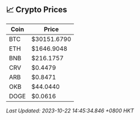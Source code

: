 ## 📈 Crypto Prices

| Coin | Price |
| ---- | ----- |
| BTC | $30151.6790 |
| ETH | $1646.9048 |
| BNB | $216.1757 |
| CRV | $0.4479 |
| ARB | $0.8471 |
| OKB | $44.0440 |
| DOGE | $0.0616 |

_Last Updated: 2023-10-22 14:45:34.846 +0800 HKT_